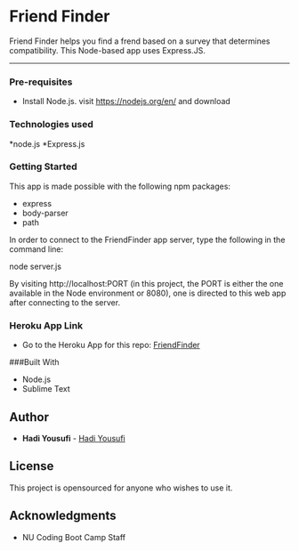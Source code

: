 # Friend Finder
Friend Finder helps you find a frend based on a survey that determines compatibility. This Node-based app uses Express.JS.

---

### Pre-requisites

* Install Node.js. visit https://nodejs.org/en/ and download

### Technologies used

*node.js
*Express.js


### Getting Started
This app is made possible with the following npm packages:
* express
* body-parser
* path

In order to connect to the FriendFinder app server, type the following in the command line:

 node server.js

By visiting http://localhost:PORT (in this project, the PORT is either the one available in the Node environment or 8080), one is directed to this web app after connecting to the server.

### Heroku App Link
* Go to the Heroku App for this repo: [FriendFinder](https://arcane-river-79461.herokuapp.com/)


###Built With
* Node.js
* Sublime Text


## Author
* **Hadi Yousufi** - [Hadi Yousufi](https://github.com/hadicodes)

## License

This project is opensourced for anyone who wishes to use it.

## Acknowledgments

* NU Coding Boot Camp Staff
